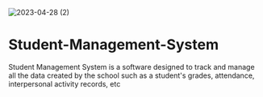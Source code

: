 ![2023-04-28 (2)](https://user-images.githubusercontent.com/67828564/235063649-c4661ea6-ad9b-4cdd-af37-293895b8cbf2.png)
# Student-Management-System
Student Management System is a software designed to track and manage all the data created by the school such as a student's grades, attendance, interpersonal activity records, etc
